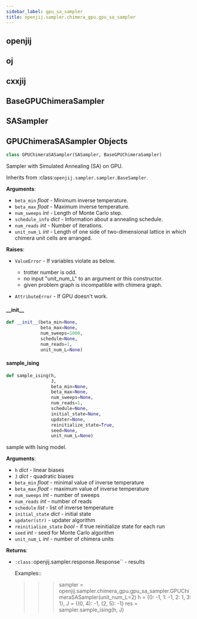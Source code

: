 ```yaml
---
sidebar_label: gpu_sa_sampler
title: openjij.sampler.chimera_gpu.gpu_sa_sampler
---
```


## openjij

## oj

## cxxjij

## BaseGPUChimeraSampler

## SASampler

## GPUChimeraSASampler Objects

```python
class GPUChimeraSASampler(SASampler, BaseGPUChimeraSampler)
```

Sampler with Simulated Annealing (SA) on GPU.

Inherits from :class:`openjij.sampler.sampler.BaseSampler`.

**Arguments**:

- `beta_min` _float_ - Minimum inverse temperature.
- `beta_max` _float_ - Maximum inverse temperature.
- `num_sweeps` _int_ - Length of Monte Carlo step.
- `schedule_info` _dict_ - Information about a annealing schedule.
- `num_reads` _int_ - Number of iterations.
- `unit_num_L` _int_ - Length of one side of two-dimensional lattice in which chimera unit cells are arranged.
  

**Raises**:

- `ValueError` - If variables violate as below.
  - trotter number is odd.
  - no input "unit_num_L" to an argument or this constructor.
  - given problem graph is incompatible with chimera graph.
  
- `AttributeError` - If GPU doesn't work.

#### \_\_init\_\_

```python
def __init__(beta_min=None,
             beta_max=None,
             num_sweeps=1000,
             schedule=None,
             num_reads=1,
             unit_num_L=None)
```

#### sample\_ising

```python
def sample_ising(h,
                 J,
                 beta_min=None,
                 beta_max=None,
                 num_sweeps=None,
                 num_reads=1,
                 schedule=None,
                 initial_state=None,
                 updater=None,
                 reinitialize_state=True,
                 seed=None,
                 unit_num_L=None)
```

sample with Ising model.

**Arguments**:

- `h` _dict_ - linear biases
- `J` _dict_ - quadratic biases
- `beta_min` _float_ - minimal value of inverse temperature
- `beta_max` _float_ - maximum value of inverse temperature
- `num_sweeps` _int_ - number of sweeps
- `num_reads` _int_ - number of reads
- `schedule` _list_ - list of inverse temperature
- `initial_state` _dict_ - initial state
- `updater(str)` - updater algorithm
- `reinitialize_state` _bool_ - if true reinitialize state for each run
- `seed` _int_ - seed for Monte Carlo algorithm
- `unit_num_L` _int_ - number of chimera units
  

**Returns**:

- `:class:`openjij.sampler.response.Response`` - results
  
  Examples::
  
  >>> sampler = openjij.sampler.chimera_gpu.gpu_sa_sampler.GPUChimeraSASampler(unit_num_L=2)
  >>> h = {0: -1, 1: -1, 2: 1, 3: 1},
  >>> J = {(0, 4): -1, (2, 5): -1}
  >>> res = sampler.sample_ising(h, J)

